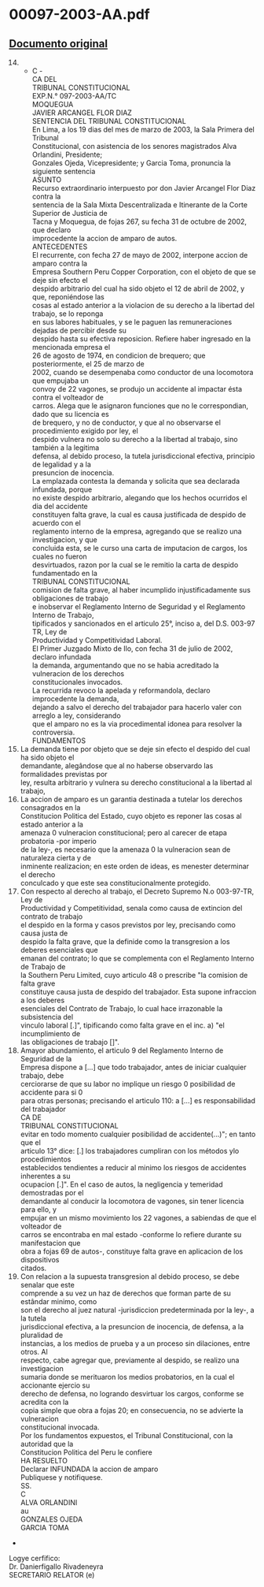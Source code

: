
00097-2003-AA.pdf
=================
  
[Documento original](https://tc.gob.pe/jurisprudencia/2004/00097-2003-AA.pdf)  
---  
14. - C -  
CA DEL  
TRIBUNAL CONSTITUCIONAL  
EXP.N.° 097-2003-AA/TC  
MOQUEGUA  
JAVIER ARCANGEL FLOR DIAZ  
SENTENCIA DEL TRIBUNAL CONSTITUCIONAL  
En Lima, a los 19 dias del mes de marzo de 2003, la Sala Primera del Tribunal  
Constitucional, con asistencia de los senores magistrados Alva Orlandini, Presidente;  
Gonzales Ojeda, Vicepresidente; y Garcia Toma, pronuncia la siguiente sentencia  
ASUNTO  
Recurso extraordinario interpuesto por don Javier Arcangel Flor Diaz contra la  
sentencia de la Sala Mixta Descentralizada e Itinerante de la Corte Superior de Justicia de  
Tacna y Moquegua, de fojas 267, su fecha 31 de octubre de 2002, que declaro  
improcedente la accion de amparo de autos.  
ANTECEDENTES  
El recurrente, con fecha 27 de mayo de 2002, interpone accion de amparo contra la  
Empresa Southern Peru Copper Corporation, con el objeto de que se deje sin efecto el  
despido arbitrario del cual ha sido objeto el 12 de abril de 2002, y que, reponiéndose las  
cosas al estado anterior a la violacion de su derecho a la libertad del trabajo, se lo reponga  
en sus labores habituales, y se le paguen las remuneraciones dejadas de percibir desde su  
despido hasta su efectiva reposicion. Refiere haber ingresado en la mencionada empresa el  
26 de agosto de 1974, en condicion de brequero; que posteriormente, el 25 de marzo de  
2002, cuando se desempenaba como conductor de una locomotora que empujaba un  
convoy de 22 vagones, se produjo un accidente al impactar ésta contra el volteador de  
carros. Alega que le asignaron funciones que no le correspondian, dado que su licencia es  
de brequero, y no de conductor, y que al no observarse el procedimiento exigido por ley, el  
despido vulnera no solo su derecho a la libertad al trabajo, sino también a la legitima  
defensa, al debido proceso, la tutela jurisdiccional efectiva, principio de legalidad y a la  
presuncion de inocencia.  
La emplazada contesta la demanda y solicita que sea declarada infundada, porque  
no existe despido arbitrario, alegando que los hechos ocurridos el dia del accidente  
constituyen falta grave, la cual es causa justificada de despido de acuerdo con el  
reglamento interno de la empresa, agregando que se realizo una investigacion, y que  
concluida esta, se le curso una carta de imputacion de cargos, los cuales no fueron  
desvirtuados, razon por la cual se le remitio la carta de despido fundamentado en la  
TRIBUNAL CONSTITUCIONAL  
comision de falta grave, al haber incumplido injustificadamente sus obligaciones de trabajo  
e inobservar el Reglamento Interno de Seguridad y el Reglamento Interno de Trabajo,  
tipificados y sancionados en el articulo 25°, inciso a, del D.S. 003-97 TR, Ley de  
Productividad y Competitividad Laboral.  
El Primer Juzgado Mixto de Ilo, con fecha 31 de julio de 2002, declaro infundada  
la demanda, argumentando que no se habia acreditado la vulneracion de los derechos  
constitucionales invocados.  
La recurrida revoco la apelada y reformandola, declaro improcedente la demanda,  
dejando a salvo el derecho del trabajador para hacerlo valer con arreglo a ley, considerando  
que el amparo no es la via procedimental idonea para resolver la controversia.  
FUNDAMENTOS  
1. La demanda tiene por objeto que se deje sin efecto el despido del cual ha sido objeto el  
demandante, alegândose que al no haberse observardo las formalidades previstas por  
ley, resulta arbitrario y vulnera su derecho constitucional a la libertad al trabajo,  
2. La accion de amparo es un garantia destinada a tutelar los derechos consagrados en la  
Constitucion Politica del Estado, cuyo objeto es reponer las cosas al estado anterior a la  
amenaza 0 vulneracion constitucional; pero al carecer de etapa probatoria -por imperio  
de la ley-, es necesario que la amenaza 0 la vulneracion sean de naturaleza cierta y de  
inminente realizacion; en este orden de ideas, es menester determinar el derecho  
conculcado y que este sea constitucionalmente protegido.  
3. Con respecto al derecho al trabajo, el Decreto Supremo N.o 003-97-TR, Ley de  
Productividad y Competitividad, senala como causa de extincion del contrato de trabajo  
el despido en la forma y casos previstos por ley, precisando como causa justa de  
despido la falta grave, que la definide como la transgresion a los deberes esenciales que  
emanan del contrato; lo que se complementa con el Reglamento Interno de Trabajo de  
la Southern Peru Limited, cuyo articulo 48 o prescribe "la comision de falta grave  
constituye causa justa de despido del trabajador. Esta supone infraccion a los deberes  
esenciales del Contrato de Trabajo, lo cual hace irrazonable la subsistencia del  
vinculo laboral [.]", tipificando como falta grave en el inc. a) "el incumplimiento de  
las obligaciones de trabajo []".  
4. Amayor abundamiento, el articulo 9 del Reglamento Interno de Seguridad de la  
Empresa dispone a [...] que todo trabajador, antes de iniciar cualquier trabajo, debe  
cerciorarse de que su labor no implique un riesgo 0 posibilidad de accidente para si 0  
para otras personas; precisando el articulo 110: a [...] es responsabilidad del trabajador  
CA DE  
TRIBUNAL CONSTITUCIONAL  
evitar en todo momento cualquier posibilidad de accidente(...)"; en tanto que el  
articulo 13° dice: [.] los trabajadores cumpliran con los métodos ylo procedimientos  
establecidos tendientes a reducir al minimo los riesgos de accidentes inherentes a su  
ocupacion [.]". En el caso de autos, la negligencia y temeridad demostradas por el  
demandante al conducir la locomotora de vagones, sin tener licencia para ello, y  
empujar en un mismo movimiento los 22 vagones, a sabiendas de que el volteador de  
carros se encontraba en mal estado -conforme lo refiere durante su manifestacion que  
obra a fojas 69 de autos-, constituye falta grave en aplicacion de los dispositivos  
citados.  
5. Con relacion a la supuesta transgresion al debido proceso, se debe senalar que este  
comprende a su vez un haz de derechos que forman parte de su estândar minimo, como  
son el derecho al juez natural -jurisdiccion predeterminada por la ley-, a la tutela  
jurisdiccional efectiva, a la presuncion de inocencia, de defensa, a la pluralidad de  
instancias, a los medios de prueba y a un proceso sin dilaciones, entre otros. Al  
respecto, cabe agregar que, previamente al despido, se realizo una investigacion  
sumaria donde se merituaron los medios probatorios, en la cual el accionante ejercio su  
derecho de defensa, no logrando desvirtuar los cargos, conforme se acredita con la  
copia simple que obra a fojas 20; en consecuencia, no se advierte la vulneracion  
constitucional invocada.  
Por los fundamentos expuestos, el Tribunal Constitucional, con la autoridad que la  
Constitucion Politica del Peru le confiere  
HA RESUELTO  
Declarar INFUNDADA la accion de amparo  
Publiquese y notifiquese.  
SS.  
C  
ALVA ORLANDINI  
au  
GONZALES OJEDA  
GARCIA TOMA  
-  
Logye cerfifico:  
Dr. Danierfigallo Rivadeneyra  
SECRETARIO RELATOR (e)